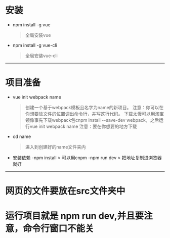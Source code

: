 # 安装 #
+ npm install -g vue
  >全局安装vue
+ npm install -g vue-cli
  >全局安装vue-cli
---------------------------
# 项目准备

+ vue init webpack name
  > 创建一个基于webpack模板且名字为name的新项目。
	注意：你可以在你想要放文件的位置调出命令行，并写这行代码。
  > 下载太慢可以用淘宝镜像事先下载webpack包cnpm install --save-dev webpack，之后运行vue init webpack name
  > 注意：要在你想要的地方下载
+ cd name
  > 进入到创建好的name文件夹内
+ 安装依赖
	-npm install
	  > 可以用cnpm
	-npm run dev
	  > 把地址复制进浏览器就好
--------------------------------------------

# 网页的文件要放在src文件夹中
# 运行项目就是 npm run dev,并且要注意，命令行窗口不能关